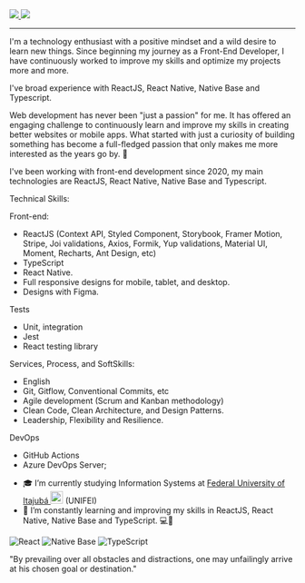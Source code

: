 <a href="https://www.linkedin.com/in/thais-souza-63b4b3247/" target="_blank">
<img src="https://img.shields.io/badge/LinkedIn-0077B5?style=for-the-badge&logo=linkedin&logoColor=white" />
</a>
    

<a href="mailto:thaisdesouza311@gmail.com" target="_blank">
<img src="https://img.shields.io/badge/Gmail-D14836?style=for-the-badge&logo=gmail&logoColor=white" />
</a>


_______________
 
I'm a  technology enthusiast with a positive mindset and a wild desire to learn new things. Since beginning my journey as a Front-End Developer, I have continuously worked to improve my skills and optimize my projects more and more.

I've broad experience with ReactJS, React Native, Native Base and Typescript.
    
Web development has never been "just a passion" for me. It has offered an engaging challenge to continuously learn and improve my skills in creating better websites or mobile apps. What started with just a curiosity of building something has become a full-fledged passion that only makes me more interested as the years go by. :rocket:

I've been working with front-end development since 2020, my main technologies are ReactJS, React Native, Native Base and Typescript.

Technical Skills:

Front-end:
* ReactJS (Context API, Styled Component, Storybook, Framer Motion, Stripe, Joi validations, Axios, Formik, Yup validations, Material UI, Moment, Recharts, Ant Design, etc)
* TypeScript
* React Native.
* Full responsive designs for mobile, tablet, and desktop. 
* Designs with Figma.

Tests
* Unit, integration
* Jest
* React testing library

Services, Process, and SoftSkills:
* English
* Git, Gitflow, Conventional Commits, etc
* Agile development (Scrum and Kanban methodology)
* Clean Code, Clean Architecture, and Design Patterns.
* Leadership, Flexibility and Resilience.

DevOps
* GitHub Actions 
* Azure DevOps Server;
 
- 🎓 I’m currently studying Information Systems at [Federal University of Itajubá <img alt="Brazil Flag" title="Brazil" src="https://cdn.staticaly.com/gh/hjnilsson/country-flags/master/svg/br.svg" width="22">](https://en.unifei.edu.br/) (UNIFEI)
- 🌱 I’m constantly learning and improving my skills in ReactJS, React Native, Native Base and TypeScript.  💻📱

![React](https://img.shields.io/badge/react-%2320232a.svg?style=for-the-badge&logo=react&logoColor=%2361DAFB) ![Native Base](https://img.shields.io/badge/native_base-%2320232a.svg?style=for-the-badge&logo=nativebase&logoColor=%2361DAFB) ![TypeScript](https://img.shields.io/badge/typescript-%23007ACC.svg?style=for-the-badge&logo=typescript&logoColor=white)

"By prevailing over all obstacles and distractions, one may unfailingly arrive at his chosen goal or destination."

